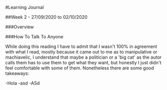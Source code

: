 #Learning Journal

##Week 2 - 27/09/2020 to 02/10/2020

###Overview

###How To Talk To Anyone

While doing this reading I have to admit that I wasn't 100% in agreement with what I read, mostly because it came out to me as to manipulative or machiavelic, I understand that maybe a politician or a 'big cat' as the autor calls them has to use them to get what they want, but honestly I just didn't feel comfortable with some of them. Nonetheless there are some good takeaways:

-Hola
-asd
-ASd

